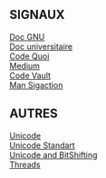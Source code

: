 ## SIGNAUX
[Doc GNU](https://www.gnu.org/software/libc/manual/html_node/Signal-Handling.html) \
[Doc universitaire](https://sites.uclouvain.be/SystInfo/notes/Theorie/html/Fichiers/fichiers-signaux.html) \
[Code Quoi](https://www.codequoi.com/envoyer-et-intercepter-un-signal-en-c/) \
[Medium](https://medium.com/@lannur-s/minitalk42-chapter-1-friends-secret-code-game-fea2169c067e) \
[Code Vault](https://www.youtube.com/watch?v=QD9YKSg3wCc&list=PLfqABt5AS4FmErobw8YyTwXDUE5nPH5lH&index=119) \
[Man Sigaction](https://man7.org/linux/man-pages/man2/sigaction.2.html)
## AUTRES
[Unicode](https://www.charset.org/utf-8) \
[Unicode Standart](http://www.unicode.org/versions/Unicode6.0.0/ch02.pdf) \
[Unicode and BitShifting](http://www.readytext.co.uk/?p=1284) \
[Threads](https://medium.com/@jalal92/lets-discuss-threads-grab-a-coffee-ad4d4ebf7181)

